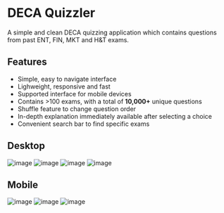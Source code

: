 # DECA Quizzler
A simple and clean DECA quizzing application which contains questions from past ENT, FIN, MKT and H&T exams. 

## Features
- Simple, easy to navigate interface
- Lighweight, responsive and fast
- Supported interface for mobile devices
- Contains >100 exams, with a total of **10,000+** unique questions
- Shuffle feature to change question order
- In-depth explanation immediately available after selecting a choice
- Convenient search bar to find specific exams

## Desktop
![image](https://github.com/user-attachments/assets/474563fb-571f-4ecc-b7fe-4003f0ae3529)
![image](https://github.com/user-attachments/assets/9cb20880-ef14-42ab-b11b-689fad931c8b)
![image](https://github.com/user-attachments/assets/93144972-9781-45a6-8551-69eb44ccc5e7)
![image](https://github.com/user-attachments/assets/b25e71f6-5b30-4ffe-8780-907c77928cc6)

## Mobile
![image](https://github.com/user-attachments/assets/cd82f8c0-d5eb-446c-bf02-21078253bd6a)
![image](https://github.com/user-attachments/assets/669f4420-b5b6-4e6c-98f7-f40ca8f0a4a6)
![image](https://github.com/user-attachments/assets/ea08cbec-ce82-4f14-b09d-9f290f7c9364)

